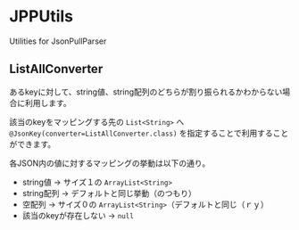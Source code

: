 JPPUtils
========

Utilities for JsonPullParser

## ListAllConverter

あるkeyに対して、string値、string配列のどちらが割り振られるかわからない場合に利用します。

該当のkeyをマッピングする先の `List<String>` へ `@JsonKey(converter=ListAllConverter.class)` を指定することで利用することができます。

各JSON内の値に対するマッピングの挙動は以下の通り。

* string値 -> サイズ１の `ArrayList<String>`
* string配列 -> デフォルトと同じ挙動（のつもり）
* 空配列 -> サイズ０の `ArrayList<String>`（デフォルトと同じ（ｒｙ）
* 該当のkeyが存在しない -> `null`